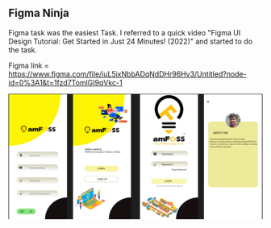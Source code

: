 ## Figma Ninja
Figma task was the easiest Task. I referred to a quick video "Figma UI Design Tutorial: Get Started in Just 24 Minutes! (2022)" and started to do the task.

Figma link = https://www.figma.com/file/iuL5ixNbbADqNdDHr96Hv3/Untitled?node-id=0%3A1&t=1fzd7TomlGI9qVkc-1

![](https://github.com/Rahulr2101/amfoss-tasks/blob/main/task-11/Figma.png)
